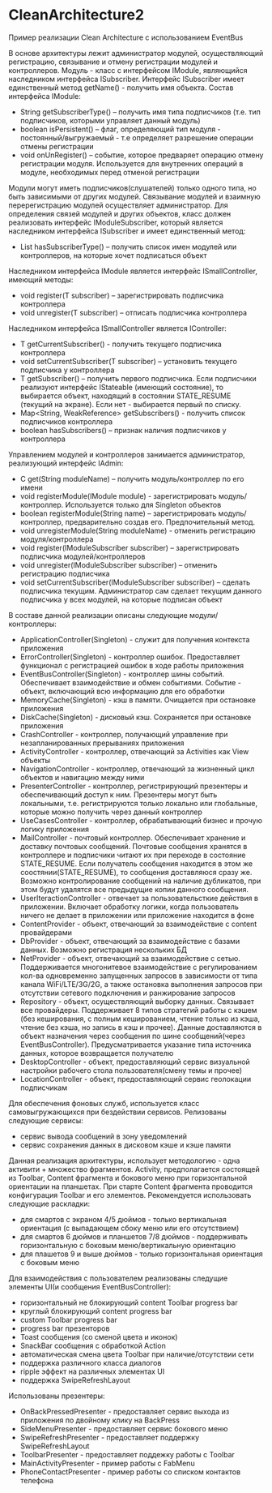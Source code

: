 # CleanArchitecture2

Пример реализации Clean Architecture с использованием EventBus

В основе архитектуры лежит администратор модулей, осуществляющий регистрацию, связывание и отмену регистрации модулей и контроллеров.
Модуль - класс с интерфейсом IModule, являющийся наследником интерфейса ISubscriber. Интерфейс ISubscriber 
имеет единственный метод getName() - получить имя объекта. 
Состав интерфейса IModule:
 - String getSubscriberType() – получить имя типа подписчиков (т.е. тип подписчиков, которыми управляет данный модуль)
 - boolean isPersistent() – флаг, определяющий тип модуля - постоянный/выгружаемый - т.е определяет разрешение операции отмены регистрации
 - void onUnRegister() – событие, которое предваряет операцию отмену регистрации модуля. Используется для внутренних операций в модуле, необходимых перед отменой регистрации

Модули могут иметь подписчиков(слушателей) только одного типа, но быть зависимыми от других модулей. Связывание модулей и взаимную перерегистрацию модулей
осуществляет администратор. Для определения связей модулей и других объектов, класс должен реализовать интерфейс IModuleSubscriber, который является 
наследником интерфейса ISubscriber и имеет единственный метод:
 - List<String> hasSubscriberType() – получить список имен модулей или контроллеров, на которые хочет подписаться объект

Наследником интерфейса IModule является интерфейс ISmallController, имеющий методы:
 - void register(T subscriber) – зарегистрировать подписчика контроллера
 - void unregister(T subscriber) – отписать подписчика контроллера

Наследником интерфейса ISmallController является IController:
 - T getCurrentSubscriber() - получить текущего подписчика контроллера
 - void setCurrentSubscriber(T subscriber) – установить текущего подписчика у контроллера
 - T getSubscriber() – получить первого подписчика. Если подписчики реализуют интерфейс IStateable (имеющий состояние), то выбирается 
   объект, находящий в состоянии STATE_RESUME (текущий на экране). Если нет - выбирается первый по списку.
 - Map<String, WeakReference<T>> getSubscribers() - получить список подписчиков контроллера
 - boolean hasSubscribers() – признак наличия подписчиков у контроллера

Управлением модулей и контроллеров занимается администратор, реализующий интерфейс IAdmin:
 - <C> C get(String moduleName) – получить модуль/контроллер по его имени
 - void registerModule(IModule module) - зарегистрировать модуль/контроллер. Используется только для Singleton объектов
 - boolean registerModule(String name) – зарегистрировать модуль/контроллер, предварительно создав его. Предпочительный метод.
 - void unregisterModule(String moduleName) - отменить регистрацию модуля/контроллера
 - void register(IModuleSubscriber subscriber) – зарегистрировать подписчика модулей/контроллеров
 - void unregister(IModuleSubscriber subscriber) – отменить регистрацию подписчика
 - void setCurrentSubscriber(IModuleSubscriber subscriber) – сделать подписчика текущим. Администратор сам 
   сделает текущим данного подписчика у всех модулей, на которые подписан объект

В составе данной реализации описаны следующие модули/контроллеры:
 - ApplicationController(Singleton) - служит для получения контекста приложения
 - ErrorController(Singleton) - контроллер ошибок. Предоставляет функционал с регистрацией ошибок в ходе работы приложения
 - EventBusController(Singleton) - контроллер шины событий. Обеспечивает взаимодействие и обмен событиями. Событие - объект, включающий 
   всю информацию для его обработки
 - MemoryCache(Singleton) - кэш в памяти. Очищается при остановке приложения
 - DiskCache(Singleton) - дисковый кэш. Сохраняется при остановке приложения
 - CrashController - контроллер, получающий управление при незапланированных прерываниях приложения
 - ActivityController - контроллер, отвечающий за Activities как View объекты
 - NavigationController - контроллер, отвечающий за жизненный цикл объектов и навигацию между ними
 - PresenterController - контроллер, регистрирующий презентеры и обеспечивающий доступ к ним. Презентеры могут быть локальными,
   т.е. регистрируются только локально или глобальные, которые можно получить через данный контроллер
 - UseCasesController - контроллер, обрабатывающий бизнес и прочую логику приложения
 - MailController - почтовый контроллер. Обеспечивает хранение и доставку почтовых сообщений. Почтовые сообщения хранятся в контроллере и 
   подписчики читают их при переходе в состояние STATE_RESUME. Если получатель сообщения находится в этом же соостянии(STATE_RESUME), 
   то сообщения доставляюся сразу же. Возможно контролирование сообщений на наличие дубликатов, при этом будут удалятся все предыдущие копии данного сообщения.
 - UserIteractionController - отвечает за пользовательсткие действия в приложении. Включает обработку логики, когда пользователь ничего не делает в приложении
   или приложение находится в фоне
 - ContentProvider - объект, отвечающий за взаимодействие с content провайдерами
 - DbProvider - объект, отвечающий за взаимодействие с базами данных. Возможно регистрация нескольких БД
 - NetProvider - объект, отвечающий за взаимодействие с сетью. Поддерживается многонитевое взаимодействие с регулированием
   кол-ва одновременно запущенных запросов в зависимости от типа канала WiFi/LTE/3G/2G, а также остановка выполнения запросов при отсутствии 
   сетевого подключения и ранжирование запросов
 - Repository - объект, осуществляющий выборку данных. Связывает все провайдеры. Поддерживает 8 типов стратегий работы с кэшем 
   (без кеширования, с полным кешированием, чтение только из кэша, чтение без кэша, но запись в кэш и прочее). Данные доставляются в объект
   назначения через сообщения по шине сообщений(через EventBusController). Предусматривается указание типа источника данных, которое возвращается 
   получателю
 - DesktopController - объект, предоставляющий сервис визуальной настройки рабочего стола пользователя(смену темы и прочее)
 - LocationController - объект, предоставляющий сервис геолокации подписчикам

Для обеспечения фоновых служб, используется класс самовыгружающихся при бездействии сервисов. Релизованы следующие сервисы:
 - сервис вывода сообщений в зону уведомлений
 - сервис сохранения данных в дисковом кэше и кэше памяти

Данная реализация архитектуры, использует методологию - одна активити + множество фрагментов. Activity, предполагается состоящей из Toolbar, Content фрагмента
и бокового меню при горизонтальной ориентации на планшетах. При старте Content фрагмента проводится конфигурация Toolbar и его элементов. Рекомендуется 
использовать следующие раскладки:
 - для смартов с экраном 4/5 дюймов - только вертикальная ориентация (с выпадающем сбоку меню или его отсутствием)
 - для смартов 6 дюймов и планшетов 7/8 дюймов - поддерживать горизонтальную с боковым меню/вертикальную ориентацию
 - для плашетов 9 и выше дюймов - только горизонтальная ориентация с боковым меню

Для взаимодействия с пользователем реализованы следущие элементы UI(и сообщения EventBusController):
 - горизонтальный не блокирующий content Toolbar progress bar
 - круглый блокирующий content progress bar
 - custom Toolbar progress bar
 - progress bar презенторов
 - Toast сообщения (со сменой цвета и иконок)
 - SnackBar сообщения с обработкой Action
 - автоматическая смена цвета Toolbar при наличие/отсутствии сети
 - поддержка различного класса диалогов
 - ripple эффект на различных элементах UI
 - поддержка SwipeRefreshLayout

Использованы презентеры:
 - OnBackPressedPresenter - предоставляет сервис выхода из приложения по двойному клику на BackPress
 - SideMenuPresenter - предоставляет сервис бокового меню
 - SwipeRefreshPresenter - предоставляет поддержку SwipeRefreshLayout
 - ToolbarPresenter - предоставляет поддежку работы с Toolbar
 - MainActivityPresenter - пример работы с FabMenu
 - PhoneContactPresenter - пример работы со списком контактов телефона






